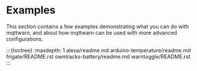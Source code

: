 # Examples

This section contains a few examples demonstrating what you can do with mqttwarn,
and about how mqttwarn can be used with more advanced configurations.

:::{toctree}
:maxdepth: 1
alexa/readme.md
arduino-temperature/readme.md
frigate/README.rst
owntracks-battery/readme.md
warntoggle/README.rst
:::

